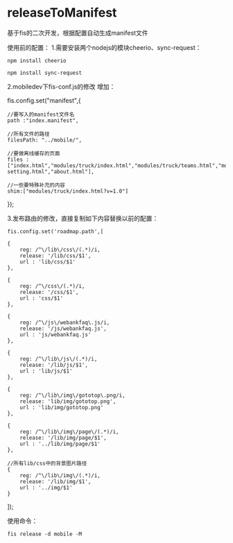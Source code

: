 # releaseToManifest
基于fis的二次开发，根据配置自动生成manifest文件

使用前的配置：
1.需要安装两个nodejs的模块cheerio、sync-request：

	npm install cheerio

	npm install sync-request
   

2.mobiledev下fis-conf.js的修改
增加：

fis.config.set("manifest",{

	//要写入的manifest文件名
    path :"index.manifest",  

    //所有文件的路径
    filesPath: "../mobile/", 

    //要做离线缓存的页面
    files :["index.html","modules/truck/index.html","modules/truck/teams.html","modules/truck/drivers.html","modules/truck/organ-setting.html","about.html"],

    //一些要特殊补充的内容
    shim:["modules/truck/index.html?v=1.0"]
});

3.发布路由的修改，直接复制如下内容替换以前的配置：

	fis.config.set('roadmap.path',[

    {
        reg: /^\/lib\/css\/(.*)/i,
        release: '/lib/css/$1',
        url : 'lib/css/$1'
    },

    {
        reg: /^\/css\/(.*)/i,
        release: '/css/$1',
        url : 'css/$1'
    },

    {
        reg: /^\/js\/webankfaq\.js/i,
        release: '/js/webankfaq.js',
        url : 'js/webankfaq.js'
    },

    {
        reg: /^\/lib\/js\/(.*)/i,
        release: '/lib/js/$1',
        url : 'lib/js/$1'
    },

    {
        reg: /^\/lib\/img\/gototop\.png/i,
        release: 'lib/img/gototop.png',
        url : 'lib/img/gototop.png'
    },

    {
        reg: /^\/lib\/img\/page\/(.*)/i,
        release: '/lib/img/page/$1',
        url : '../lib/img/page/$1'
    },

    //所有lib/css中的背景图片路径
    {
        reg: /^\/lib\/img\/(.*)/i,
        release: '/lib/img/$1',
        url : '../img/$1'
    }
]);

使用命令：

	fis release -d mobile -M 